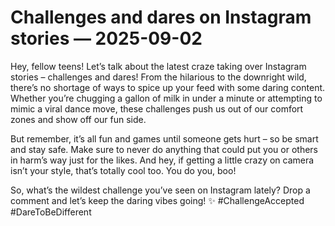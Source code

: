 # Challenges and dares on Instagram stories — 2025-09-02

Hey, fellow teens! Let’s talk about the latest craze taking over Instagram stories – challenges and dares! From the hilarious to the downright wild, there’s no shortage of ways to spice up your feed with some daring content. Whether you’re chugging a gallon of milk in under a minute or attempting to mimic a viral dance move, these challenges push us out of our comfort zones and show off our fun side.

But remember, it’s all fun and games until someone gets hurt – so be smart and stay safe. Make sure to never do anything that could put you or others in harm’s way just for the likes. And hey, if getting a little crazy on camera isn’t your style, that’s totally cool too. You do you, boo!

So, what’s the wildest challenge you’ve seen on Instagram lately? Drop a comment and let’s keep the daring vibes going! ✨ #ChallengeAccepted #DareToBeDifferent